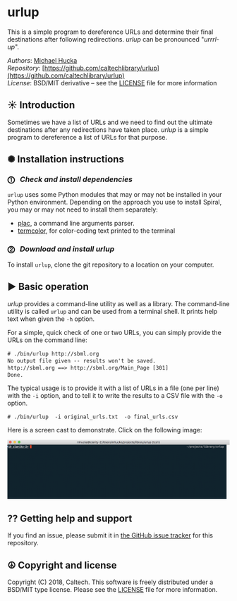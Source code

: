 urlup
=====

This is a simple program to dereference URLs and determine their final destinations after following redirections.  _urlup_ can be pronounced "_urrrl-up_".

*Authors*:      [Michael Hucka](http://github.com/mhucka)<br>
*Repository*:   [https://github.com/caltechlibrary/urlup](https://github.com/caltechlibrary/urlup)<br>
*License*:      BSD/MIT derivative &ndash; see the [LICENSE](LICENSE) file for more information

☀ Introduction
-----------------------------

Sometimes we have a list of URLs and we need to find out the ultimate destinations after any redirections have taken place. _urlup_ is a simple program to dereference a list of URLs for that purpose.

✺ Installation instructions
---------------------------

### ⓵&nbsp;&nbsp; _Check and install dependencies_

`urlup` uses some Python modules that may or may not be installed in your Python environment.  Depending on the approach you use to install Spiral, you may or may not need to install them separately:

* [plac](https://pypi.python.org/pypi/plac), a command line arguments parser.
* [termcolor](https://pypi.python.org/pypi/termcolor), for color-coding text printed to the terminal

### ⓶&nbsp;&nbsp; _Download and install urlup_

To install `urlup`, clone the git repository to a location on your computer.

▶︎ Basic operation
------------------

_urlup_ provides a command-line utility as well as a library.  The command-line utility is called `urlup` and can be used from a terminal shell.  It prints help text when given the `-h` option.

For a simple, quick check of one or two URLs, you can simply provide the URLs on the command line:

```
# ./bin/urlup http://sbml.org
No output file given -- results won't be saved.
http://sbml.org ==> http://sbml.org/Main_Page [301]
Done.
```

The typical usage is to provide it with a list of URLs in a file (one per line) with the `-i` option, and to tell it to write the results to a CSV file with the `-o` option.

```
# ./bin/urlup  -i original_urls.txt  -o final_urls.csv
```

Here is a screen cast to demonstrate. Click on the following image:

[![demo](.graphics/urlup-asciinema.png)](https://asciinema.org/a/Q90dPtCEO3D1iQvYVaSvqoecW?autoplay=1)


⁇ Getting help and support
--------------------------

If you find an issue, please submit it in [the GitHub issue tracker](https://github.com/caltechlibrary/urlup/issues) for this repository.


☮︎ Copyright and license
---------------------

Copyright (C) 2018, Caltech.  This software is freely distributed under a BSD/MIT type license.  Please see the [LICENSE](LICENSE) file for more information.
